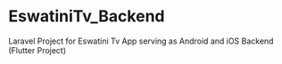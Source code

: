 # EswatiniTv_Backend
Laravel Project for Eswatini Tv App serving as Android and iOS Backend (Flutter Project)
